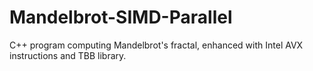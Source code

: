 # Mandelbrot-SIMD-Parallel

C++ program computing Mandelbrot's fractal, enhanced with Intel AVX instructions and TBB library.
